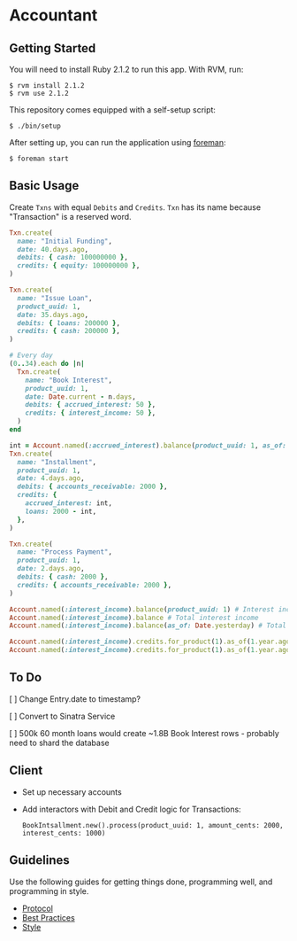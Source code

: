 Accountant
==========

Getting Started
---------------

You will need to install Ruby 2.1.2 to run this app. With RVM, run:

    $ rvm install 2.1.2
    $ rvm use 2.1.2

This repository comes equipped with a self-setup script:

    $ ./bin/setup

After setting up, you can run the application using [foreman]:

    $ foreman start

[foreman]: http://ddollar.github.io/foreman/

Basic Usage
-----------

Create `Txns` with equal `Debits` and `Credits`. `Txn` has its name because "Transaction" is a reserved word.

```ruby
Txn.create(
  name: "Initial Funding",
  date: 40.days.ago,
  debits: { cash: 100000000 },
  credits: { equity: 100000000 },
)

Txn.create(
  name: "Issue Loan",
  product_uuid: 1,
  date: 35.days.ago,
  debits: { loans: 200000 },
  credits: { cash: 200000 },
)

# Every day
(0..34).each do |n|
  Txn.create(
    name: "Book Interest",
    product_uuid: 1,
    date: Date.current - n.days,
    debits: { accrued_interest: 50 },
    credits: { interest_income: 50 },
  )
end

int = Account.named(:accrued_interest).balance(product_uuid: 1, as_of: 4.days.ago)
Txn.create(
  name: "Installment",
  product_uuid: 1,
  date: 4.days.ago,
  debits: { accounts_receivable: 2000 },
  credits: {
    accrued_interest: int,
    loans: 2000 - int,
  },
)

Txn.create(
  name: "Process Payment",
  product_uuid: 1,
  date: 2.days.ago,
  debits: { cash: 2000 },
  credits: { accounts_receivable: 2000 },
)

Account.named(:interest_income).balance(product_uuid: 1) # Interest income from Loan 1
Account.named(:interest_income).balance # Total interest income
Account.named(:interest_income).balance(as_of: Date.yesterday) # Total interest income as of a point in time

Account.named(:interest_income).credits.for_product(1).as_of(1.year.ago) # All credits to the interest_income account for Loan 1 as of a year ago
Account.named(:interest_income).credits.for_product(1).as_of(1.year.ago).sum(:amount_cents) # Total amount of those credits
```

To Do
-----

[ ] Change Entry.date to timestamp?

[ ] Convert to Sinatra Service

[ ] 500k 60 month loans would create ~1.8B Book Interest rows - probably need to shard the database

Client
------

* Set up necessary accounts
* Add interactors with Debit and Credit logic for Transactions:

  `BookIntsallment.new().process(product_uuid: 1, amount_cents: 2000, interest_cents: 1000)`

Guidelines
----------

Use the following guides for getting things done, programming well, and
programming in style.

* [Protocol](http://github.com/thoughtbot/guides/blob/master/protocol)
* [Best Practices](http://github.com/thoughtbot/guides/blob/master/best-practices)
* [Style](http://github.com/thoughtbot/guides/blob/master/style)
